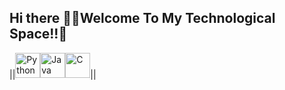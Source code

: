 ## Hi there 👋💫Welcome To My Technological Space!!🌌

 
||<img src="https://upload.wikimedia.org/wikipedia/commons/c/c3/Python-logo-notext.svg" alt="Python" width="40"/><img src="https://cdn.jsdelivr.net/gh/devicons/devicon/icons/java/java-original.svg" alt="Java" width="40"/><img src="https://cdn.jsdelivr.net/gh/devicons/devicon/icons/c/c-original.svg" alt="C" width="40"/>||







   
 

             
          
             
          

<!--
**expanse88/expanse88** is a ✨ _special_ ✨ repository because its `README.md` (this file) appears on your GitHub profile.

Here are some ideas to get you started:

- 🔭 I’m currently working on ...
- 🌱 I’m currently learning ...
- 👯 I’m looking to collaborate on ...
- 🤔 I’m looking for help with ...
- 💬 Ask me about ...
            <img src="https://cdn.jsdelivr.net/gh/devicons/devicon@latest/icons/python/python-original.svg" />
          
- 📫 How to reach me: ...
- 😄 Pronouns: ...
- ⚡ Fun fact: ...
-->
